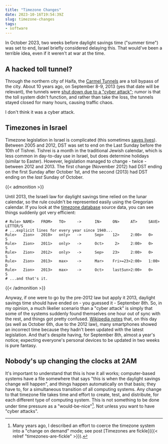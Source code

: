 ```yaml
---
title: "Timezone Changes"
date: 2023-10-16T19:54:39Z
slug: timezone-changes
tags:
- software
---
```


In October 2023, two weeks before daylight savings time ("summer time") was set to end, Israel briefly considered delaying this. That would've been a terrible idea, even if it weren't at war at the time.

<!--more-->

## A hacked toll tunnel?

Through the northern city of Haifa, the [Carmel Tunnels] are a toll bypass of the city. About 10 years ago, on September 8-9, 2013 (yes that date will be relevant), the tunnels were [shut down due to a "cyber attack"][hack-attack]; rumor is that the toll system didn't function, and rather than take the loss, the tunnels stayed closed for many hours, causing traffic chaos.

[Carmel Tunnels]: https://en.wikipedia.org/wiki/Carmel_Tunnels
[hack-attack]: https://www.ynet.co.il/articles/0,7340,L-4446249,00.html

I don't think it was a cyber attack.

## Timezones in Israel

Timezone legislation in Israel is complicated (this sometimes [saves lives][zionist-time]). Between 2005 and 2012, DST was set to end on the Last Sunday before the 10th of Tishrei. Tishrei is a month in the traditional Jewish calendar, which is less common in day-to-day use in Israel, but does determine holidays (similar to Easter). However, legislation managed to change - twice - between 2012 and 2013. The first change (November 2012) had DST ending on the first Sunday after October 1st, and the second (2013) had DST ending on the *last* Sunday of October.

[zionist-time]: https://darwinawards.com/darwin/darwin1999-38.html

{{< admonition >}}

Until 2013, the Israeli law for daylight savings time relied on the lunar calendar, so the rule couldn't be represented easily using the Gregorian calendar. If you look at the [timezone database] source data, you can see things suddenly got very efficient:

[timezone database]: https://www.iana.org/time-zones

```text
# Rule> NAME>   FROM>   TO>     ->      IN>     ON>     AT>     SAVE>   LETTER/S
# ...explicit lines for every year since 1940...
Rule>   Zion>   2010>   only>   ->      Sep>    12>     2:00>   0>      S
Rule>   Zion>   2011>   only>   ->      Oct>     2>     2:00>   0>      S
Rule>   Zion>   2012>   only>   ->      Sep>    23>     2:00>   0>      S
Rule>   Zion>   2013>   max>    ->      Mar>    Fri>=23>2:00>   1:00>   D
Rule>   Zion>   2013>   max>    ->      Oct>    lastSun>2:00>   0>      S
# ...and that's it.
```

{{< /admonition >}}

Anyway, if one were to go by the pre-2012 law but apply it 2013, daylight savings time should have ended on - you guessed it - September 8th. So, in my opinion, a much likelier scenario than a "cyber attack" is simply that some of the systems suddenly found themselves one hour out of sync with the rest, and things got pretty confused. [Wikipedia notes][cellphone-confusion-wikipedia] that, on this day (as well as October 6th, due to the 2012 law), many smartphones showed an incorrect time because they hadn't been updated with the latest legislation. And that's despite having, for September 8th, almost a year's notice; expecting everyone's personal devices to be updated in two weeks is pure fantasy.

[cellphone-confusion-wikipedia]: https://he.wikipedia.org/wiki/%D7%A9%D7%A2%D7%95%D7%9F_%D7%94%D7%A7%D7%99%D7%A5_%D7%91%D7%99%D7%A9%D7%A8%D7%90%D7%9C#%D7%94%D7%97%D7%95%D7%A7_%D7%94%D7%A0%D7%95%D7%9B%D7%97%D7%99_-_%D7%94%D7%97%D7%9C_%D7%9E%D7%A9%D7%A0%D7%AA_2013

## Nobody's up changing the clocks at 2AM

It's important to understand that this is how it all works; computer-based systems have a file somewhere that says "this is when the daylight savings change will happen", and things happen automatically on that basis; they have to, for a simultaneous transition of all computing systems. Any change to that timezone file takes time and effort to create, test, and distribute, for each different type of computing system. This is not something to be done under time pressure as a "would-be-nice"[^timezones-are-fickle]. Not unless you want to have "cyber attacks".

[^timezones-are-fickle]: Many years ago, I described an effort to coerce the timezone system into a "change on demand" mode; see post [Timezones are fickle]({{< relref "timezones-are-fickle" >}}).
